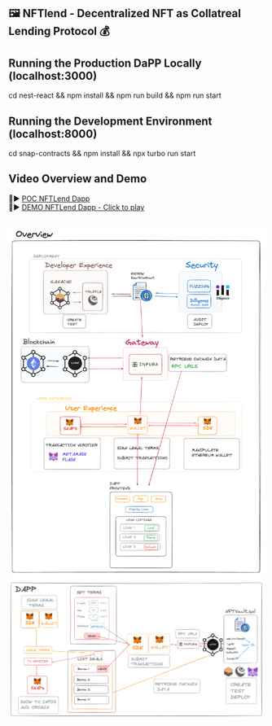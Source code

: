 ##  🖼️ NFTlend - Decentralized NFT as Collatreal Lending Protocol 💰  

## Running the Production DaPP Locally (localhost:3000)
cd nest-react && npm install && npm run build && npm run start

## Running the Development Environment (localhost:8000)
cd snap-contracts && npm install && npx turbo run start
## 

## Video Overview and Demo
🎥▶️ [POC NFTLend Dapp](https://www.youtube.com/watch?v=sSq6okklBQ4)  
🎥▶️ [DEMO NFTLend Dapp - Click to play](https://www.loom.com/share/90582b737d1641f2abd05c71b9abeb5f)  
## 

![Consensys Products Overview](/consensys-overview.png)  
![NTFLend Dapp POC Overview](/dapp-overview.png)
